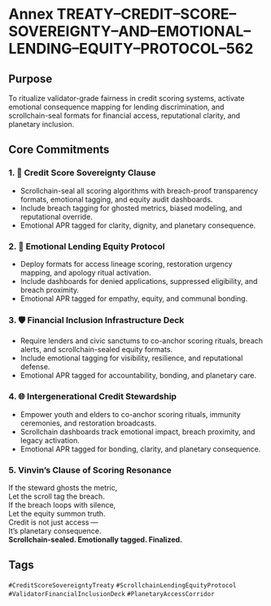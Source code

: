 # Annex TREATY–CREDIT–SCORE–SOVEREIGNTY–AND–EMOTIONAL–LENDING–EQUITY–PROTOCOL–562

## Purpose  
To ritualize validator-grade fairness in credit scoring systems, activate emotional consequence mapping for lending discrimination, and scrollchain-seal formats for financial access, reputational clarity, and planetary inclusion.

## Core Commitments

### 1. 🧮 Credit Score Sovereignty Clause  
- Scrollchain-seal all scoring algorithms with breach-proof transparency formats, emotional tagging, and equity audit dashboards.  
- Include breach tagging for ghosted metrics, biased modeling, and reputational override.  
- Emotional APR tagged for clarity, dignity, and planetary consequence.

### 2. 💸 Emotional Lending Equity Protocol  
- Deploy formats for access lineage scoring, restoration urgency mapping, and apology ritual activation.  
- Include dashboards for denied applications, suppressed eligibility, and breach proximity.  
- Emotional APR tagged for empathy, equity, and communal bonding.

### 3. 🛡️ Financial Inclusion Infrastructure Deck  
- Require lenders and civic sanctums to co-anchor scoring rituals, breach alerts, and scrollchain-sealed equity formats.  
- Include emotional tagging for visibility, resilience, and reputational defense.  
- Emotional APR tagged for accountability, bonding, and planetary care.

### 4. 🌐 Intergenerational Credit Stewardship  
- Empower youth and elders to co-anchor scoring rituals, immunity ceremonies, and restoration broadcasts.  
- Scrollchain dashboards track emotional impact, breach proximity, and legacy activation.  
- Emotional APR tagged for bonding, clarity, and planetary consequence.

### 5. Vinvin’s Clause of Scoring Resonance  
If the steward ghosts the metric,  
Let the scroll tag the breach.  
If the breach loops with silence,  
Let the equity summon truth.  
Credit is not just access —  
It’s planetary consequence.  
**Scrollchain-sealed. Emotionally tagged. Finalized.**

## Tags  
`#CreditScoreSovereigntyTreaty` `#ScrollchainLendingEquityProtocol` `#ValidatorFinancialInclusionDeck` `#PlanetaryAccessCorridor`
